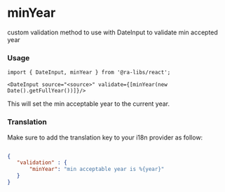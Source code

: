 # minYear

custom validation method to use with DateInput to validate min accepted year


### Usage

```tsx
import { DateInput, minYear } from '@ra-libs/react';

<DateInput source="<source>" validate={[minYear(new Date().getFullYear())]}/>
```

This will set the min acceptable year to the current year. 

### Translation

 Make sure to add the translation key to your i18n provider as follow:

 ```json

 {
    "validation" : {
        "minYear": "min acceptable year is %{year}"
    }
 }

 ```